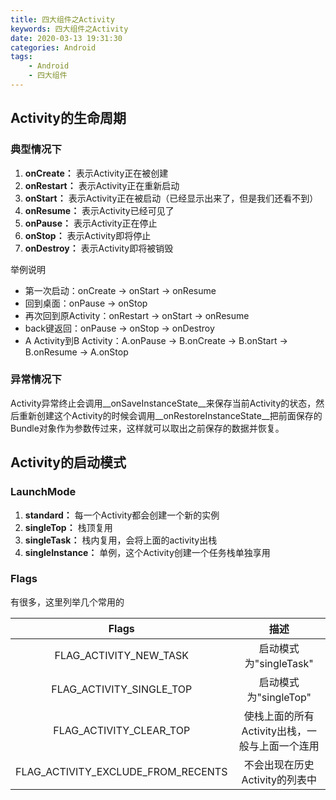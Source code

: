 ```yaml
---
title: 四大组件之Activity
keywords: 四大组件之Activity
date: 2020-03-13 19:31:30
categories: Android
tags:
	- Android
	- 四大组件
---
```


## Activity的生命周期

### 典型情况下

1. __onCreate：__ 表示Activity正在被创建
2. __onRestart：__ 表示Activity正在重新启动
3. __onStart：__ 表示Activity正在被启动（已经显示出来了，但是我们还看不到）
4. __onResume：__ 表示Activity已经可见了
5. __onPause：__ 表示Activity正在停止
6. __onStop：__ 表示Activity即将停止
7. __onDestroy：__ 表示Activity即将被销毁

举例说明

- 第一次启动：onCreate -> onStart -> onResume
- 回到桌面：onPause -> onStop
- 再次回到原Activity：onRestart -> onStart -> onResume
- back键返回：onPause -> onStop -> onDestroy
- A Activity到B Activity：A.onPause -> B.onCreate -> B.onStart -> B.onResume -> A.onStop

### 异常情况下

Activity异常终止会调用__onSaveInstanceState__来保存当前Activity的状态，然后重新创建这个Activity的时候会调用__onRestoreInstanceState__把前面保存的Bundle对象作为参数传过来，这样就可以取出之前保存的数据并恢复。

## Activity的启动模式

### LaunchMode

1. __standard：__ 每一个Activity都会创建一个新的实例
2. __singleTop：__ 栈顶复用
3. __singleTask：__ 栈内复用，会将上面的activity出栈
4. __singleInstance：__ 单例，这个Activity创建一个任务栈单独享用

### Flags

有很多，这里列举几个常用的

|               Flags                |                      描述                      |
| :--------------------------------: | :--------------------------------------------: |
|       FLAG_ACTIVITY_NEW_TASK       |             启动模式为"singleTask"             |
|      FLAG_ACTIVITY_SINGLE_TOP      |             启动模式为"singleTop"              |
|      FLAG_ACTIVITY_CLEAR_TOP       | 使栈上面的所有Activity出栈，一般与上面一个连用 |
| FLAG_ACTIVITY_EXCLUDE_FROM_RECENTS |         不会出现在历史Activity的列表中         |
